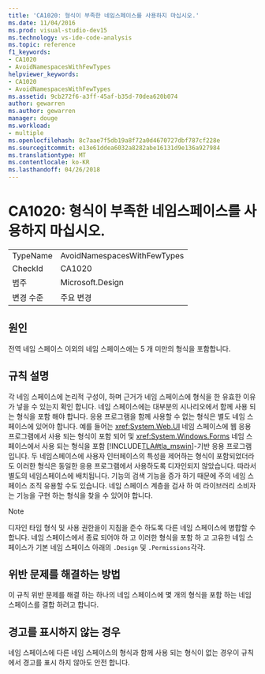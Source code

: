 ```yaml
---
title: 'CA1020: 형식이 부족한 네임스페이스를 사용하지 마십시오.'
ms.date: 11/04/2016
ms.prod: visual-studio-dev15
ms.technology: vs-ide-code-analysis
ms.topic: reference
f1_keywords:
- CA1020
- AvoidNamespacesWithFewTypes
helpviewer_keywords:
- CA1020
- AvoidNamespacesWithFewTypes
ms.assetid: 9cb272f6-a3ff-45af-b35d-70dea620b074
author: gewarren
ms.author: gewarren
manager: douge
ms.workload:
- multiple
ms.openlocfilehash: 8c7aae7f5db19a8f72a0d4670727dbf787cf228e
ms.sourcegitcommit: e13e61ddea6032a8282abe16131d9e136a927984
ms.translationtype: MT
ms.contentlocale: ko-KR
ms.lasthandoff: 04/26/2018
---
```

# <a name="ca1020-avoid-namespaces-with-few-types"></a>CA1020: 형식이 부족한 네임스페이스를 사용하지 마십시오.
|||
|-|-|
|TypeName|AvoidNamespacesWithFewTypes|
|CheckId|CA1020|
|범주|Microsoft.Design|
|변경 수준|주요 변경|

## <a name="cause"></a>원인
 전역 네임 스페이스 이외의 네임 스페이스에는 5 개 미만의 형식을 포함합니다.

## <a name="rule-description"></a>규칙 설명
 각 네임 스페이스에 논리적 구성이, 하며 근거가 네임 스페이스에 형식을 한 유효한 이유가 넣을 수 있는지 확인 합니다. 네임 스페이스에는 대부분의 시나리오에서 함께 사용 되는 형식을 포함 해야 합니다. 응용 프로그램을 함께 사용할 수 없는 형식은 별도 네임 스페이스에 있어야 합니다. 예를 들어는 <xref:System.Web.UI> 네임 스페이스에 웹 응용 프로그램에서 사용 되는 형식이 포함 되어 및 <xref:System.Windows.Forms> 네임 스페이스에서 사용 되는 형식을 포함 [!INCLUDE[TLA#tla_mswin](../code-quality/includes/tlasharptla_mswin_md.md)]-기반 응용 프로그램입니다. 두 네임스페이스에 사용자 인터페이스의 특성을 제어하는 형식이 포함되었더라도 이러한 형식은 동일한 응용 프로그램에서 사용하도록 디자인되지 않았습니다. 따라서 별도의 네임스페이스에 배치됩니다. 기능의 검색 기능을 증가 하기 때문에 주의 네임 스페이스 조직 유용할 수도 있습니다. 네임 스페이스 계층을 검사 하 여 라이브러리 소비자는 기능을 구현 하는 형식을 찾을 수 있어야 합니다.

> [!NOTE]
>  디자인 타임 형식 및 사용 권한을이 지침을 준수 하도록 다른 네임 스페이스에 병합할 수 합니다. 네임 스페이스에서 종료 되어야 하 고 이러한 형식을 포함 하 고 고유한 네임 스페이스가 기본 네임 스페이스 아래의 `.Design` 및 `.Permissions`각각.

## <a name="how-to-fix-violations"></a>위반 문제를 해결하는 방법
 이 규칙 위반 문제를 해결 하는 하나의 네임 스페이스에 몇 개의 형식을 포함 하는 네임 스페이스를 결합 하려고 합니다.

## <a name="when-to-suppress-warnings"></a>경고를 표시하지 않는 경우
 네임 스페이스에 다른 네임 스페이스의 형식과 함께 사용 되는 형식이 없는 경우이 규칙에서 경고를 표시 하지 않아도 안전 합니다.